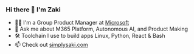 ### Hi there 👋 I'm Zaki

- 👨‍💻 I'm a Group Product Manager at [Microsoft](https://microsoft.com)
- 💬 Ask me about M365 Platform, Autonomous AI, and Product Making
- 🛠️ Toolchain I use to build apps Linux, Python, React & Bash
- 📫 Check out [simplysaki.com](https://simplyzaki.com)
